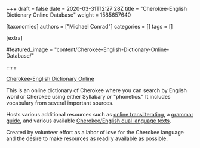 +++
draft = false
date = 2020-03-31T12:27:28Z
title = "Cherokee-English Dictionary Online Database"
weight = 1585657640

[taxonomies]
authors = ["Michael Conrad"]
categories = []
tags = []

[extra]

#featured_image = "content/Cherokee-English-Dictionary-Online-Database/"

+++

[Cherokee-English Dictionary Online](http://www.cherokeedictionary.net/)

 This is an online dictionary of Cherokee where you can search by English word or Cherokee using either Syllabary or "phonetics." It includes vocabulary from several important sources.

 Hosts various additional resources such as [online transliterating](http://www.cherokeedictionary.net/transliteration), a [grammar guide](http://www.cherokeedictionary.net/grammar), and various available [Cherokee/English dual language texts](http://www.cherokeedictionary.net/corpus/corpusMain).
 
 Created by volunteer effort as a labor of love for the Cherokee language and the desire to make resources as readily available as possible.

 <!-- more -->

